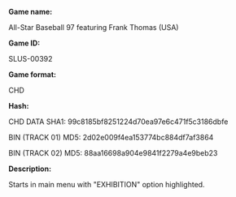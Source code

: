 ﻿**Game name:**

All-Star Baseball 97 featuring Frank Thomas (USA)

**Game ID:**

SLUS-00392

**Game format:**

CHD

**Hash:**

CHD DATA SHA1: 99c8185bf8251224d70ea97e6c471f5c3186dbfe

BIN (TRACK 01) MD5: 2d02e009f4ea153774bc884df7af3864

BIN (TRACK 02) MD5: 88aa16698a904e9841f2279a4e9beb23

**Description:**

Starts in main menu with "EXHIBITION" option highlighted.